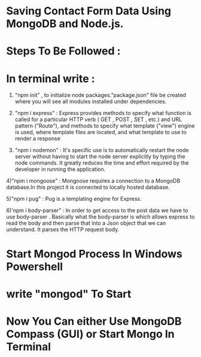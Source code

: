 # Saving Contact Form Data Using MongoDB and Node.js.

# Steps To Be Followed :

# In terminal write :
1) "npm init" , to initialize node packages."package.json" file be created where you will see all modules installed under dependencies.

2) "npm i express" : Express provides methods to specify what function is called for a particular HTTP verb ( GET , POST , SET , etc.) and URL pattern ("Route"), and methods to      specify what template ("view") engine is used, where template files are located, and what template to use to render a response
 
3) "npm i nodemon" :  It's specific use is to automatically restart the node server without having to start the node server explicitly by typing the node commands. It greatly        reduces the time and effort required by the developer in running the application.

4)"npm i mongoose" : Mongoose requires a connection to a MongoDB database.In this project it is connected to locally hosted database.

5)"npm i pug" : Pug is a templating engine for Express.

6)'npm i body-parser" : In order to get access to the post data we have to use body-parser . Basically what the body-parser is which allows express to read the body and then parse   that into a Json object that we can understand. It parses the HTTP request body.

# Start Mongod Process In Windows Powershell
# write "mongod" To Start

# Now You Can either Use MongoDB Compass (GUI) or Start Mongo In Terminal

